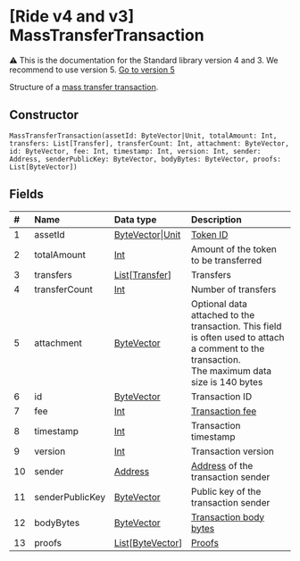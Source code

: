 # [Ride v4 and v3] MassTransferTransaction

:warning: This is the documentation for the Standard library version 4 and 3. We recommend to use version 5. [Go to version 5](/en/ride/structures/transaction-structures/mass-transfer-transaction)

Structure of a [mass transfer transaction](/en/blockchain/transaction-type/mass-transfer-transaction).

## Constructor

``` ride
MassTransferTransaction(assetId: ByteVector|Unit, totalAmount: Int, transfers: List[Transfer], transferCount: Int, attachment: ByteVector, id: ByteVector, fee: Int, timestamp: Int, version: Int, sender: Address, senderPublicKey: ByteVector, bodyBytes: ByteVector, proofs: List[ByteVector])
```

## Fields

| # | Name | Data type | Description |
| :--- | :--- | :--- | :--- |
| 1 | assetId | [ByteVector](/en/ride/v4/data-types/byte-vector)&#124;[Unit](/en/ride/v4/data-types/unit) | [Token ID](/en/blockchain/token/token-id) |
| 2 | totalAmount | [Int](/en/ride/v4/data-types/int) | Amount of the token to be transferred |
| 3 | transfers | [List](/en/ride/v4/data-types/list)[[Transfer](/en/ride/v4/structures/common-structures/transfer)] | Transfers |
| 4 | transferCount | [Int](/en/ride/v4/data-types/int) | Number of transfers |
| 5 | attachment | [ByteVector](/en/ride/v4/data-types/byte-vector) | Optional data attached to the transaction. This field is often used to attach a comment to the transaction.<br>The maximum data size is 140 bytes |
| 6 | id | [ByteVector](/en/ride/v4/data-types/byte-vector) | Transaction ID |
| 7 | fee | [Int](/en/ride/v4/data-types/int) | [Transaction fee](/en/blockchain/transaction/transaction-fee) |
| 8 | timestamp | [Int](/en/ride/v4/data-types/int) | Transaction timestamp |
| 9 | version | [Int](/en/ride/v4/data-types/int) | Transaction version |
| 10 | sender | [Address](/en/ride/v4/structures/common-structures/address) | [Address](/en/blockchain/account/address) of the transaction sender |
| 11 | senderPublicKey | [ByteVector](/en/ride/v4/data-types/byte-vector) | Public key of the transaction sender |
| 12 | bodyBytes | [ByteVector](/en/ride/v4/data-types/byte-vector) | [Transaction body bytes](/en/blockchain/glossary#t) |
| 13 | proofs | [List](/en/ride/v4/data-types/list)[[ByteVector](/en/ride/v4/data-types/byte-vector)] | [Proofs](/en/blockchain/transaction/transaction-proof) |
